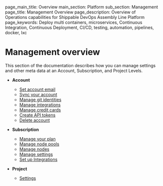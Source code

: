 page_main_title: Overview
main_section: Platform
sub_section: Management
page_title: Management Overview
page_description: Overview of Operations capabilities for Shippable DevOps Assembly Line Platform
page_keywords: Deploy multi containers, microservices, Continuous Integration, Continuous Deployment, CI/CD, testing, automation, pipelines, docker, lxc

# Management overview

This section of the documentation describes how you can manage settings and other meta data at an Account, Subscription, and Project Levels.

- **Account**
    - [Set account email](/platform/management/account/set-email)
    - [Sync your account](/platform/management/account/sync)
    - [Manage git identities](/platform/management/account/git-identities)
    - [Manage integrations](/platform/management/account/integrations)
    - [Manage credit cards](/platform/management/account/manage-payment-methods)
    - [Create API tokens](/platform/management/account/api-tokens)
    - [Delete account](/platform/management/account/delete)

- **Subscription**
    - [Manage your plan](/platform/management/subscription/billing)
    - [Manage node pools](/platform/management/subscription/node-pools)
    - [Manage nodes](/platform/management/subscription/nodes)
    - [Manage settings](/platform/management/subscription/settings)
    - [Set up Integrations](/platform/management/subscription/integrations)

- **Project**
    - [Settings](/platform/management/project/settings)
